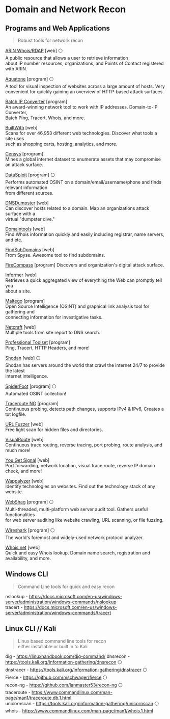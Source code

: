 

# Domain and Network Recon

## Programs and Web Applications
> Robust tools for network recon

[ARIN Whois/RDAP](https://arin.net/about/welcom/region) [web] :white_circle:  
A public resource that allows a user to retrieve information  
about IP number resources, organizations, and Points of Contact registered with ARIN.  

[Aquatone](https://github.com/michenriksen/aquatone) [program] :white_circle:   
A tool for visual inspection of websites across a large amount of hosts. Very convenient for quickly gaining an overview of HTTP-based attack surfaces.  

[Batch IP Converter](http://sabsoft.com) [program]  
An award-winning network tool to work with IP addresses. Domain-to-IP Converter,  
Batch Ping, Tracert, Whois, and more.  

[BuiltWith](https://builtwith.com) [web]  
Scans for over 46,953 different web technologies. Discover what tools a site uses  
such as shopping carts, hosting, analytics, and more.  

[Censys](https://censys.io) [program]  
Mines a global internet dataset to enumerate assets that may compromise an attack surface.  

[DataSploit](https://github.com/DataSploit/datasploit) [program] :white_circle:  
Performs automated OSINT on a domain/email/username/phone and finds relevant information  
from different sources.  

[DNSDumpster](https://dnsdumpster.com) [web]  
Can discover hosts related to a domain. Map an organizations attack surface with a  
virtual "dumpster dive."  

[Domaintools](https://whois.domaintools.com) [web]   
Find Whois information quickly and easily including registrar, name servers, and etc.  

[FindSubDomains](https://findsubdomains.com) [web]  
From Spyse. Awesome tool to find subdomains.  

[FireCompass](https://firecompass.com) [program]
Discovers and organization's digital attack surface.   

[Informer](https://website.informer.com/) [web]  
Retrieves a quick aggregated view of everything the Web can promptly tell you  
about a site.  

[Maltego](https://maltego.com) [program]  
Open Source Intelligence (OSINT) and graphical link analysis tool for gathering and  
connecting information for investigative tasks.  

[Netcraft](https://netcraft.com) [web]  
Multiple tools from site report to DNS search.  

[Professional Toolset](https://network-tools.com) [program]  
Ping, Tracert, HTTP Headers, and more!  

[Shodan](https://shodan.io) [web] :white_circle:  
Shodan has servers around the world that crawl the internet 24/7 to provide the latest  
internet intelligence.  

[SpiderFoot](https://www.spiderfoot.net/) [program] :white_circle:  
Automated OSINT collection!  

[Traceroute NG](https://solarwinds.com/free-tools/traceroute-ng) [program]  
Continuous probing, detects path changes, supports IPv4 & IPv6, Creates a txt logfile.  

[URL Fuzzer](https://pentest-tools.com/website-vulnerability-scanning/discover-hidden-directories-and-files#) [web]  
Free light scan for hidden files and directories.  

[VisualRoute](http://www.visualroute.com) [web]  
Continuous trace routing, reverse tracing, port probing, route analysis, and much more!  

[You Get Signal](https://yougetsignal.com) [web]  
Port forwarding, network location, visual trace route, reverse IP domain check, and more!  

[Wappalyzer](https://www.wappalyzer.com) [web]  
Identify technologies on websites. Find out the technology stack of any website.  

[WebShag](https://github.com/wereallfeds/webshag) [program] :white_circle:  
Multi-threaded, multi-platform web server audit tool. Gathers useful functionalities  
for web server auditing like website crawling, URL scanning, or file fuzzing.  

[Wireshark](https://wireshark.org) [program] :white_circle:  
The world's foremost and widely-used network protocol analyzer.  

[Whois.net](https://whois.net) [web]  
Quick and easy Whois lookup. Domain name search, registration and availability, and more.  


## Windows CLI
>Command Line tools for quick and easy recon  

nslookup - https://docs.microsoft.com/en-us/windows-server/administration/windows-commands/nslookup   
tracert - https://docs.microsoft.com/en-us/windows-server/administration/windows-commands/tracert   


## Linux CLI // Kali
>Linux based command line tools for recon  
either installable or built in to Kali  

dig - https://linuxhandbook.com/dig-command/
dnsrecon - https://tools.kali.org/information-gathering/dnsrecon :white_circle:  
dnstracer - https://tools.kali.org/information-gathering/dnstracer :white_circle:  
Fierce - https://github.com/mschwager/fierce :white_circle:  
recon-ng - https://github.com/lanmaster53/recon-ng :white_circle:  
traceroute - https://www.commandlinux.com/man-page/man1/traceroute.db.1.html  
unicornscan - https://tools.kali.org/information-gathering/unicornscan :white_circle:   
whois - https://www.commandlinux.com/man-page/man1/whois.1.html

